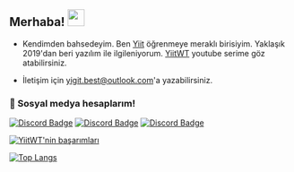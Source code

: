 
## Merhaba! <img src="https://raw.githubusercontent.com/iampavangandhi/iampavangandhi/master/gifs/Hi.gif" width="30px">

- Kendimden  bahsedeyim. Ben [Yiit](https://github.com/YiitWT) öğrenmeye meraklı birisiyim.
Yaklaşık 2019'dan beri yazılım ile ilgileniyorum. [YiitWT](https://youtu.be/xnQB0shHzUI) youtube serime göz atabilirsiniz.

- İletişim için yigit.best@outlook.com'a yazabilirsiniz.

<h3>🌟 Sosyal medya hesaplarım!</h3>

[![Discord Badge](https://img.shields.io/badge/Discord%20-7289DA.svg?&amp;style=for-the-badge&amp;logo=discord&amp;logoColor=white)](https://discord.gg/taTJYEFQAt)
[![Discord Badge](https://img.shields.io/badge/YouTube-ff0000.svg?&amp;style=for-the-badge&amp;logo=youtube&amp;logoColor=white)](https://www.youtube.com/@YiitWasTaken)
[![Discord Badge](https://img.shields.io/badge/Github%20-171515.svg?&amp;style=for-the-badge&amp;logo=github&amp;logoColor=white)](https://github.com/YiitWT)

<div >



[![YiitWT'nin başarımları](https://github-readme-stats.vercel.app/api?username=YiitWT&count_private=true&show_icons=true&theme=radical&hide_rank=false)](https://github.com/YiitWT/github-readme-stats)


[![Top Langs](https://github-readme-stats.vercel.app/api/top-langs/?username=YiitWT)](https://github.com/YiitWT/github-readme-stats)
